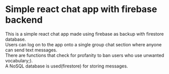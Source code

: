 # Simple react chat app with firebase backend

This is a simple react chat app made using firebase as backup with firestore database.
<br>
Users can log on to the app onto a single group chat section where anyone can send text messages.
<br>
There are functions that check for profanity to ban users who use unwanted vocabulary;).
<br>
A NoSQL database is used(firestore) for storing messages.

